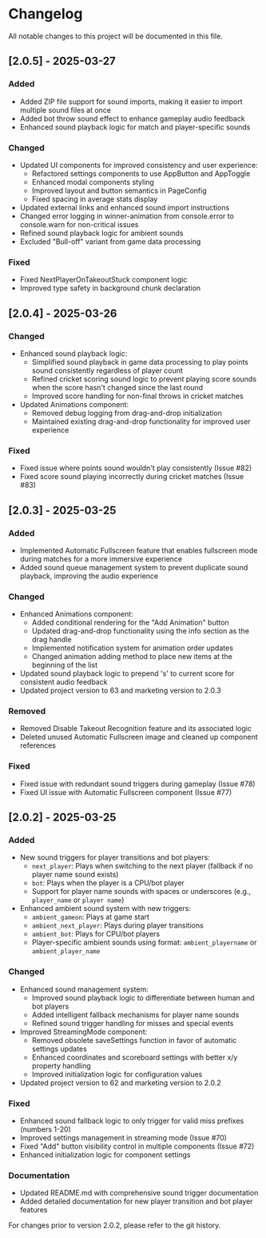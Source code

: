 # Changelog

All notable changes to this project will be documented in this file.

## [2.0.5] - 2025-03-27

### Added
- Added ZIP file support for sound imports, making it easier to import multiple sound files at once
- Added bot throw sound effect to enhance gameplay audio feedback
- Enhanced sound playback logic for match and player-specific sounds

### Changed
- Updated UI components for improved consistency and user experience:
  - Refactored settings components to use AppButton and AppToggle
  - Enhanced modal components styling
  - Improved layout and button semantics in PageConfig
  - Fixed spacing in average stats display
- Updated external links and enhanced sound import instructions
- Changed error logging in winner-animation from console.error to console.warn for non-critical issues
- Refined sound playback logic for ambient sounds
- Excluded "Bull-off" variant from game data processing

### Fixed
- Fixed NextPlayerOnTakeoutStuck component logic
- Improved type safety in background chunk declaration

## [2.0.4] - 2025-03-26

### Changed
- Enhanced sound playback logic:
  - Simplified sound playback in game data processing to play points sound consistently regardless of player count
  - Refined cricket scoring sound logic to prevent playing score sounds when the score hasn't changed since the last round
  - Improved score handling for non-final throws in cricket matches
- Updated Animations component:
  - Removed debug logging from drag-and-drop initialization
  - Maintained existing drag-and-drop functionality for improved user experience

### Fixed
- Fixed issue where points sound wouldn't play consistently (Issue #82)
- Fixed score sound playing incorrectly during cricket matches (Issue #83)

## [2.0.3] - 2025-03-25

### Added
- Implemented Automatic Fullscreen feature that enables fullscreen mode during matches for a more immersive experience
- Added sound queue management system to prevent duplicate sound playback, improving the audio experience

### Changed
- Enhanced Animations component:
  - Added conditional rendering for the "Add Animation" button
  - Updated drag-and-drop functionality using the info section as the drag handle
  - Implemented notification system for animation order updates
  - Changed animation adding method to place new items at the beginning of the list
- Updated sound playback logic to prepend 's' to current score for consistent audio feedback
- Updated project version to 63 and marketing version to 2.0.3

### Removed
- Removed Disable Takeout Recognition feature and its associated logic
- Deleted unused Automatic Fullscreen image and cleaned up component references

### Fixed
- Fixed issue with redundant sound triggers during gameplay (Issue #78)
- Fixed UI issue with Automatic Fullscreen component (Issue #77)

## [2.0.2] - 2025-03-25

### Added
- New sound triggers for player transitions and bot players:
  - `next_player`: Plays when switching to the next player (fallback if no player name sound exists)
  - `bot`: Plays when the player is a CPU/bot player
  - Support for player name sounds with spaces or underscores (e.g., `player_name` or `player name`)
- Enhanced ambient sound system with new triggers:
  - `ambient_gameon`: Plays at game start
  - `ambient_next_player`: Plays during player transitions
  - `ambient_bot`: Plays for CPU/bot players
  - Player-specific ambient sounds using format: `ambient_playername` or `ambient_player_name`

### Changed
- Enhanced sound management system:
  - Improved sound playback logic to differentiate between human and bot players
  - Added intelligent fallback mechanisms for player name sounds
  - Refined sound trigger handling for misses and special events
- Improved StreamingMode component:
  - Removed obsolete saveSettings function in favor of automatic settings updates
  - Enhanced coordinates and scoreboard settings with better x/y property handling
  - Improved initialization logic for configuration values
- Updated project version to 62 and marketing version to 2.0.2

### Fixed
- Enhanced sound fallback logic to only trigger for valid miss prefixes (numbers 1-20)
- Improved settings management in streaming mode (Issue #70)
- Fixed "Add" button visibility control in multiple components (Issue #72)
- Enhanced initialization logic for component settings

### Documentation
- Updated README.md with comprehensive sound trigger documentation
- Added detailed documentation for new player transition and bot player features

For changes prior to version 2.0.2, please refer to the git history. 
